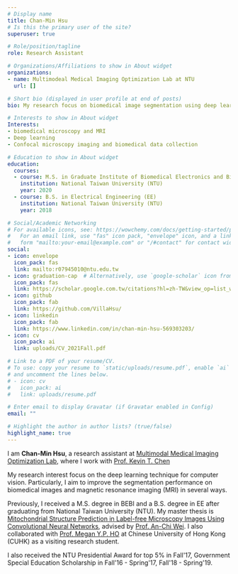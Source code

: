 ```yaml
---
# Display name
title: Chan-Min Hsu
# Is this the primary user of the site?
superuser: true

# Role/position/tagline
role: Research Assistant

# Organizations/Affiliations to show in About widget
organizations:
- name: Multimodeal Medical Imaging Optimization Lab at NTU
  url: []

# Short bio (displayed in user profile at end of posts)
bio: My research focus on biomedical image segmentation using deep learning techniques. 

# Interests to show in About widget
Interests:
- biomedical microscopy and MRI
- Deep learning
- Confocal microscopy imaging and biomedical data collection

# Education to show in About widget
education:
  courses:
  - course: M.S. in Graduate Institute of Biomedical Electronics and Bioinformatics (BEBI)
    institution: National Taiwan University (NTU)
    year: 2020
  - course: B.S. in Electrical Engineering (EE)
    institution: National Taiwan University (NTU)
    year: 2018

# Social/Academic Networking
# For available icons, see: https://wowchemy.com/docs/getting-started/page-builder/#icons
#   For an email link, use "fas" icon pack, "envelope" icon, and a link in the
#   form "mailto:your-email@example.com" or "/#contact" for contact widget.
social:
- icon: envelope
  icon_pack: fas
  link: mailto:r07945010@ntu.edu.tw
- icon: graduation-cap  # Alternatively, use `google-scholar` icon from `ai` icon pack
  icon_pack: fas
  link: https://scholar.google.com.tw/citations?hl=zh-TW&view_op=list_works&gmla=AJsN-F4raC49ofe1U6Zh91j1gX56Vp1tn8pxLxULxw0GSKo61x99z3vKlox9S0grJbZVheFTv1_Ajvdcqvu4wtUQ3e1FujF41TLHC-dqylBENXyyK9bBYaQ&user=bUmZJW8AAAAJ
- icon: github
  icon_pack: fab
  link: https://github.com/VillaHsu/
- icon: linkedin
  icon_pack: fab
  link: https://www.linkedin.com/in/chan-min-hsu-569303203/
- icon: cv
  icon_pack: ai
  link: uploads/CV_2021Fall.pdf

# Link to a PDF of your resume/CV.
# To use: copy your resume to `static/uploads/resume.pdf`, enable `ai` icons in `params.toml`, 
# and uncomment the lines below.
# - icon: cv
#   icon_pack: ai
#   link: uploads/resume.pdf

# Enter email to display Gravatar (if Gravatar enabled in Config)
email: ""

# Highlight the author in author lists? (true/false)
highlight_name: true
---
```


I am **Chan-Min Hsu**, a research assistant at [Multimodal Medical Imaging Optimization Lab](https://sites.google.com/view/mmio-lab), where I work with [Prof. Kevin T. Chen](http://bme.ntu.edu.tw/english/introduction/faculty/faculty_KevinTChen.php)

My research interest focus on the deep learning technique for computer vision. Particularly, I aim to improve the segmentation performance on biomedical images and magnetic resonance imaging (MRI) in several ways.

Previously, I received a M.S. degree in BEBI and a B.S. degree in EE after graduating from National Taiwan University (NTU). My master thesis is [Mitochondrial Structure Prediction in Label-free Microscopy Images Using Convolutional Neural Networks](https://villahsu.github.io/Resume/Publication/MasterThesis_ChanMinHsu.pdf), advised by [Prof. An-Chi Wei](https://ntubmse.com/people/). I also collaborated with [Prof. Megan Y.P. HO](http://www.ee.cuhk.edu.hk/en-gb/people/academic-staff/professors/79-prof-yi-ping-ho) at Chinese University of Hong Kong (CUHK) as a visiting research student. 

I also received the NTU Presidential Award for top 5% in Fall'17, Government Special Education Scholarship in Fall'16 - Spring'17, Fall'18 - Spring'19.